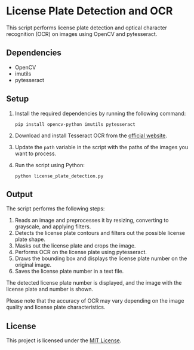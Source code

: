 # License Plate Detection and OCR

This script performs license plate detection and optical character recognition (OCR) on images using OpenCV and pytesseract.

## Dependencies

- OpenCV
- imutils
- pytesseract

## Setup

1. Install the required dependencies by running the following command:
   ```
   pip install opencv-python imutils pytesseract
   ```

2. Download and install Tesseract OCR from the [official website](https://github.com/tesseract-ocr/tesseract).

3. Update the `path` variable in the script with the paths of the images you want to process.

4. Run the script using Python:
   ```
   python license_plate_detection.py
   ```

## Output

The script performs the following steps:
1. Reads an image and preprocesses it by resizing, converting to grayscale, and applying filters.
2. Detects the license plate contours and filters out the possible license plate shape.
3. Masks out the license plate and crops the image.
4. Performs OCR on the license plate using pytesseract.
5. Draws the bounding box and displays the license plate number on the original image.
6. Saves the license plate number in a text file.

The detected license plate number is displayed, and the image with the license plate and number is shown.

Please note that the accuracy of OCR may vary depending on the image quality and license plate characteristics.

## License

This project is licensed under the [MIT License](LICENSE).
